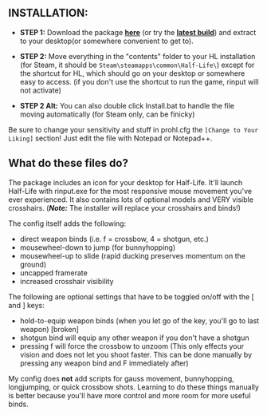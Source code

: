 ## INSTALLATION:

- **STEP 1:** Download the package **[here](https://github.com/Silquetoast/ProHL/releases/latest)** (or try the **[latest build](https://github.com/Silquetoast/ProHL/archive/master.zip)**) and extract to your desktop(or somewhere convenient to get to).

- **STEP 2:** Move everything in the "contents" folder to your HL installation (for Steam, it should be `Steam\steamapps\common\Half-Life\`) except for the shortcut for HL, which should go on your desktop or somewhere easy to access. (if you don't use the shortcut to run the game, rinput will not activate)

- **STEP 2 Alt:** You can also double click Install.bat to handle the file moving automatically (for Steam only, can be finicky)

Be sure to change your sensitivity and stuff in prohl.cfg the `[Change to Your Liking]` section! Just edit the file with Notepad or Notepad++.


## What do these files do?

The package includes an icon for your desktop for Half-Life. It'll launch Half-Life with rinput.exe for the most responsive mouse movement you've ever experienced. It also contains lots of optional models and VERY visible crosshairs. (***Note:*** The installer will replace your crosshairs and binds!)

The config itself adds the following:
 - direct weapon binds (i.e. f = crossbow, 4 = shotgun, etc.)
 - mousewheel-down to jump (for bunnyhopping)
 - mousewheel-up to slide (rapid ducking preserves momentum on the ground)
 - uncapped framerate
 - increased crosshair visibility
 
The following are optional settings that have to be toggled on/off with the [ and ] keys:
 - hold-to-equip weapon binds (when you let go of the key, you'll go to last weapon) [broken]
 - shotgun bind will equip any other weapon if you don't have a shotgun
 - pressing f will force the crossbow to unzoom (This only effects your vision and does not let you shoot faster. This can be done manually by pressing any weapon bind and F immediately after)

My config does **not** add scripts for gauss movement, bunnyhopping, longjumping, or quick crossbow shots. Learning to do these things manually is better because you'll have more control and more room for more useful binds.
